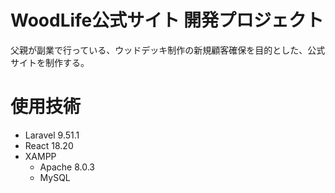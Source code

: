 # WoodLife公式サイト 開発プロジェクト
父親が副業で行っている、ウッドデッキ制作の新規顧客確保を目的とした、公式サイトを制作する。
# 使用技術
- Laravel 9.51.1
- React 18.20
- XAMPP
  - Apache 8.0.3
  - MySQL
